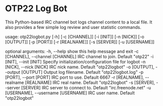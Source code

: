 OTP22 Log Bot
=============

This Python-based IRC channel bot logs channel content to a local file. 
It also provides a few simple log review and user statistic commands.

usage: otp22logbot.py [-h] [-c [CHANNEL]] [-i [INIT]] [-n [NICK]]
                      [-o [OUTPUT]] [-p [PORT]] [-r [REALNAME]] [-s [SERVER]]
                      [-u [USERNAME]]

optional arguments:
  -h, --help            show this help message and exit
  -c [CHANNEL], --channel [CHANNEL]
                        IRC channel to join. Default "otp22"
  -i [INIT], --init [INIT]
                        Specify initialization/configuration file for logbot
  -n [NICK], --nick [NICK]
                        IRC nick name. Default "otp22logbot"
  -o [OUTPUT], --output [OUTPUT]
                        Output log filename. Default "otp22logbot.log"
  -p [PORT], --port [PORT]
                        IRC port to use. Default 6667
  -r [REALNAME], --realname [REALNAME]
                        IRC real name. Default "otp22logbot"
  -s [SERVER], --server [SERVER]
                        IRC server to connect to. Default "irc.freenode.net"
  -u [USERNAME], --username [USERNAME]
                        IRC user name. Default "otp22logbot"
